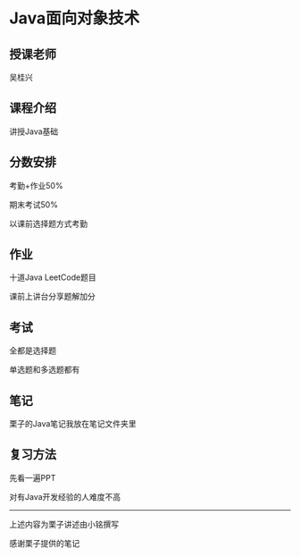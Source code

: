 # Java面向对象技术



## 授课老师

吴桂兴



## 课程介绍

讲授Java基础



## 分数安排

考勤+作业50%

期末考试50%

以课前选择题方式考勤



## 作业

十道Java LeetCode题目

课前上讲台分享题解加分



## 考试

全都是选择题

单选题和多选题都有



## 笔记

栗子的Java笔记我放在笔记文件夹里



## 复习方法

先看一遍PPT

对有Java开发经验的人难度不高



------

上述内容为栗子讲述由小铭撰写

感谢栗子提供的笔记